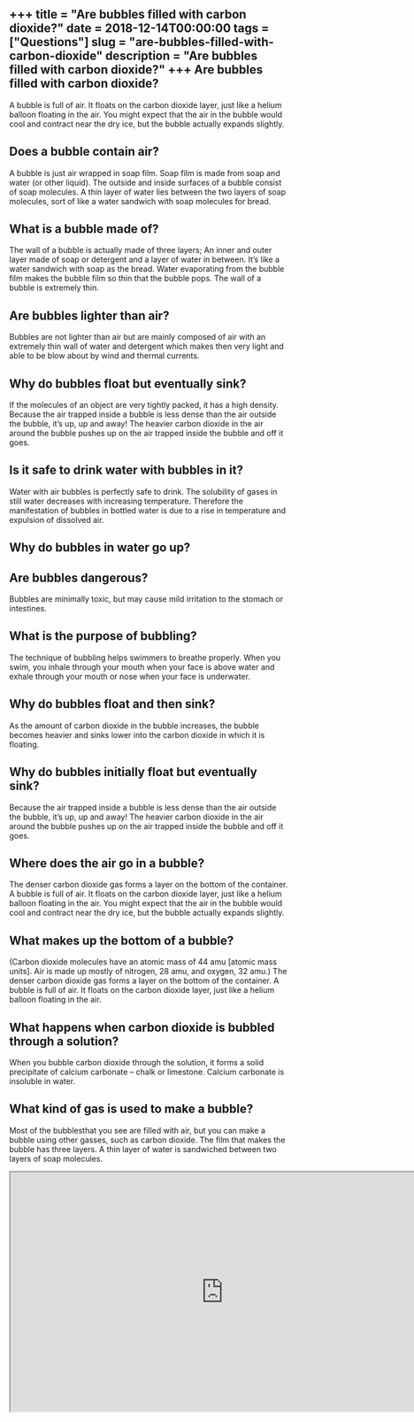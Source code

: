 +++
title = "Are bubbles filled with carbon dioxide?"
date = 2018-12-14T00:00:00
tags = ["Questions"]
slug = "are-bubbles-filled-with-carbon-dioxide"
description = "Are bubbles filled with carbon dioxide?"
+++
Are bubbles filled with carbon dioxide?
---------------------------------------

A bubble is full of air. It floats on the carbon dioxide layer, just like a helium balloon floating in the air. You might expect that the air in the bubble would cool and contract near the dry ice, but the bubble actually expands slightly.

Does a bubble contain air?
--------------------------

A bubble is just air wrapped in soap film. Soap film is made from soap and water (or other liquid). The outside and inside surfaces of a bubble consist of soap molecules. A thin layer of water lies between the two layers of soap molecules, sort of like a water sandwich with soap molecules for bread.

What is a bubble made of?
-------------------------

The wall of a bubble is actually made of three layers; An inner and outer layer made of soap or detergent and a layer of water in between. It’s like a water sandwich with soap as the bread. Water evaporating from the bubble film makes the bubble film so thin that the bubble pops. The wall of a bubble is extremely thin.

Are bubbles lighter than air?
-----------------------------

Bubbles are not lighter than air but are mainly composed of air with an extremely thin wall of water and detergent which makes then very light and able to be blow about by wind and thermal currents.

Why do bubbles float but eventually sink?
-----------------------------------------

If the molecules of an object are very tightly packed, it has a high density. Because the air trapped inside a bubble is less dense than the air outside the bubble, it’s up, up and away! The heavier carbon dioxide in the air around the bubble pushes up on the air trapped inside the bubble and off it goes.

Is it safe to drink water with bubbles in it?
---------------------------------------------

Water with air bubbles is perfectly safe to drink. The solubility of gases in still water decreases with increasing temperature. Therefore the manifestation of bubbles in bottled water is due to a rise in temperature and expulsion of dissolved air.

Why do bubbles in water go up?
------------------------------

Are bubbles dangerous?
----------------------

Bubbles are minimally toxic, but may cause mild irritation to the stomach or intestines.

What is the purpose of bubbling?
--------------------------------

The technique of bubbling helps swimmers to breathe properly. When you swim, you inhale through your mouth when your face is above water and exhale through your mouth or nose when your face is underwater.

Why do bubbles float and then sink?
-----------------------------------

As the amount of carbon dioxide in the bubble increases, the bubble becomes heavier and sinks lower into the carbon dioxide in which it is floating.

Why do bubbles initially float but eventually sink?
---------------------------------------------------

Because the air trapped inside a bubble is less dense than the air outside the bubble, it’s up, up and away! The heavier carbon dioxide in the air around the bubble pushes up on the air trapped inside the bubble and off it goes.

Where does the air go in a bubble?
----------------------------------

The denser carbon dioxide gas forms a layer on the bottom of the container. A bubble is full of air. It floats on the carbon dioxide layer, just like a helium balloon floating in the air. You might expect that the air in the bubble would cool and contract near the dry ice, but the bubble actually expands slightly.

What makes up the bottom of a bubble?
-------------------------------------

(Carbon dioxide molecules have an atomic mass of 44 amu \[atomic mass units\]. Air is made up mostly of nitrogen, 28 amu, and oxygen, 32 amu.) The denser carbon dioxide gas forms a layer on the bottom of the container. A bubble is full of air. It floats on the carbon dioxide layer, just like a helium balloon floating in the air.

What happens when carbon dioxide is bubbled through a solution?
---------------------------------------------------------------

When you bubble carbon dioxide through the solution, it forms a solid precipitate of calcium carbonate – chalk or limestone. Calcium carbonate is insoluble in water.

What kind of gas is used to make a bubble?
------------------------------------------

Most of the bubblesthat you see are filled with air, but you can make a bubble using other gasses, such as carbon dioxide. The film that makes the bubble has three layers. A thin layer of water is sandwiched between two layers of soap molecules.

<iframe allow="accelerometer; autoplay; clipboard-write; encrypted-media; gyroscope; picture-in-picture" allowfullscreen="" class="__youtube_prefs__  epyt-is-override  no-lazyload" data-no-lazy="1" data-origheight="433" data-origwidth="770" data-skipgform_ajax_framebjll="" height="433" id="_ytid_33636" loading="lazy" src="https://www.youtube.com/embed/ZlCcn5aoa-U?enablejsapi=1&autoplay=0&cc_load_policy=0&cc_lang_pref=&iv_load_policy=1&loop=0&modestbranding=0&rel=1&fs=1&playsinline=0&autohide=2&theme=dark&color=red&controls=1&" title="YouTube player" width="770"></iframe>